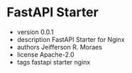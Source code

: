 # FastAPI Starter

*  version 0.0.1
* description FastAPI Starter for Nginx
* authors Jeifferson R. Moraes
* license Apache-2.0
* tags fastapi starter nginx